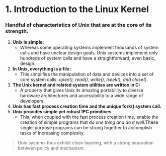 # 1. Introduction to the Linux Kernel

### Handful of characteristics of Unix that are at the core of its strength.
1. **Unix is simple:**
    * Whereas some operating systems implement thousands of system calls and have 
unclear design goals, Unix systems implement only hundreds of system calls and 
have a straightforward, even basic, design. 
2. **In Unix, everything is a file:**
    * This simplifies the manipulation of data and devices into a set of core 
    system calls: _open(), read(), write(), lseek(), and close()_.
3. **The Unix kernel and related system utilities are written in C:**
    * A property that gives Unix its amazing portability to diverse hardware 
    architectures and accessibility to a wide range of developers. 
4. **Unix has fast process creation time and the unique fork() system call.** 
5. **Unix provides simple yet robust IPC primitives** 
    * This, when coupled with the fast process creation time, enable the 
    creation of simple programs that _do one thing and do it well_.These 
    single-purpose programs can be strung together to accomplish tasks of 
    increasing complexity. 

> Unix systems thus exhibit clean layering, with a strong separation between policy
> and mechanism.
